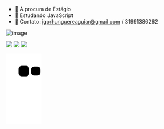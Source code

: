 - 🔭 Á procura de Estágio
 - 🌱 Estudando JavaScript
 - 👯 Contato: igorhunguereaguiar@gmail.com / 31991386262
 
 ![image](https://user-images.githubusercontent.com/36906492/194445609-dbae3bf6-526f-4c77-b89b-327b5fb9ee3a.png)
 <div class="center">
 
  <a href="https://instagram.com/igorhunguere" target="_blank"><img src="https://img.shields.io/badge/-Instagram-%23E4405F?style=for-the-badge&logo=instagram&logoColor=white" target="_blank"></a>
   <a href = "mailto:igor.tssa@hotmail.com"><img src="https://img.shields.io/badge/-Gmail-%23333?style=for-the-badge&logo=gmail&logoColor=white" target="_blank"></a>
   <a href="https://www.linkedin.com/in/igor-hunguere-b13999167" target="_blank"><img src="https://img.shields.io/badge/-LinkedIn-%230077B5?style=for-the-       badge&logo=linkedin&logoColor=white" target="_blank"></a> 
  </div>

<div> 
  
 
  ![Snake animation](https://github.com/rafaballerini/rafaballerini/blob/output/github-contribution-grid-snake.svg)


 
</div>
